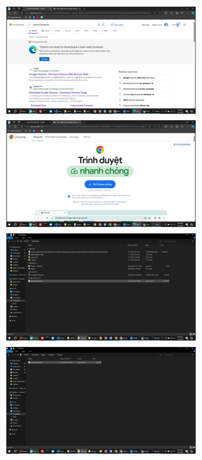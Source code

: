 



![alt text](20240701_160645156460.png) 



![alt text](20240701_160654290411.png) 



![alt text](20240701_160708654794.png) 



![alt text](20240701_160721947944.png)